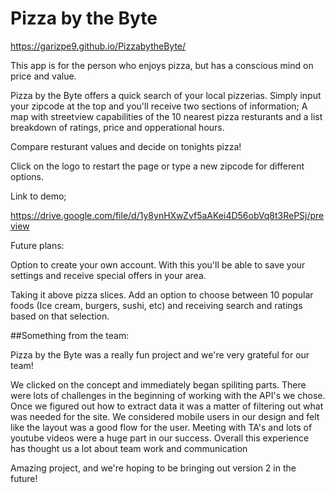 # Pizza by the Byte

https://garizpe9.github.io/PizzabytheByte/

This app is for the person who enjoys pizza, but has a conscious mind on price and value.

Pizza by the Byte offers a quick search of your local pizzerias. 
Simply input your zipcode at the top and you'll receive two sections of information;
A map with streetview capabilities of the 10 nearest pizza resturants and a list breakdown of ratings, price and opperational hours.

Compare resturant values and decide on tonights pizza!

Click on the logo to restart the page or type a new zipcode for different options.

Link to demo;

https://drive.google.com/file/d/1y8ynHXwZvf5aAKei4D56obVq8t3RePSj/preview

Future plans:

Option to create your own account. With this you'll be able to save your settings and receive special offers in your area.

Taking it above pizza slices. Add an option to choose between 10 popular foods (Ice cream, burgers, sushi, etc) and receiving search and ratings based on that selection.


##Something from the team:

Pizza by the Byte was a really fun project and we're very grateful for our team!

We clicked on the concept and immediately began spiliting parts.
There were lots of challenges in the beginning of working with the API's we chose. Once we figured out how to extract data it was a matter of filtering out what was needed for the site. We considered mobile users in our design and felt like the layout was a good flow for the user. Meeting with TA's and lots of youtube videos were a huge part in our success. Overall this experience has thought us a lot about team work and communication

Amazing project, and we're hoping to be bringing out version 2 in the future!
